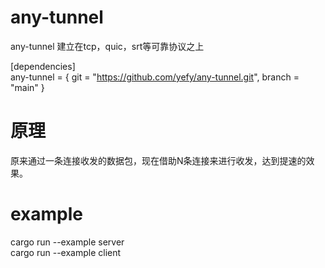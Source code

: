 # any-tunnel
any-tunnel 建立在tcp，quic，srt等可靠协议之上

[dependencies]  
any-tunnel = { git = "https://github.com/yefy/any-tunnel.git", branch = "main" }

# 原理
原来通过一条连接收发的数据包，现在借助N条连接来进行收发，达到提速的效果。

# example
cargo run --example server  
cargo run --example client  
